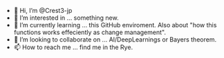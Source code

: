 - 👋 Hi, I’m @Crest3-jp
- 👀 I’m interested in ... something new.
- 🌱 I’m currently learning ... this GitHub enviroment. Also about "how this functions works effeciently as change management". 
- 💞️ I’m looking to collaborate on ... AI/DeepLearnings or Bayers theorem. 
- 📫 How to reach me ... find me in the Rye. 

<!---
Crest3-jp/Crest3-jp is a ✨ special ✨ repository because its `README.md` (this file) appears on your GitHub profile.
You can click the Preview link to take a look at your changes.
--->
